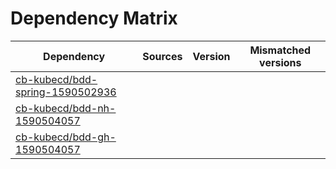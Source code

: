 # Dependency Matrix

Dependency | Sources | Version | Mismatched versions
---------- | ------- | ------- | -------------------
[cb-kubecd/bdd-spring-1590502936](https://github.com/cb-kubecd/bdd-spring-1590502936.git) |  | []() | 
[cb-kubecd/bdd-nh-1590504057](https://github.com/cb-kubecd/bdd-nh-1590504057.git) |  | []() | 
[cb-kubecd/bdd-gh-1590504057](https://github.com/cb-kubecd/bdd-gh-1590504057.git) |  | []() | 
